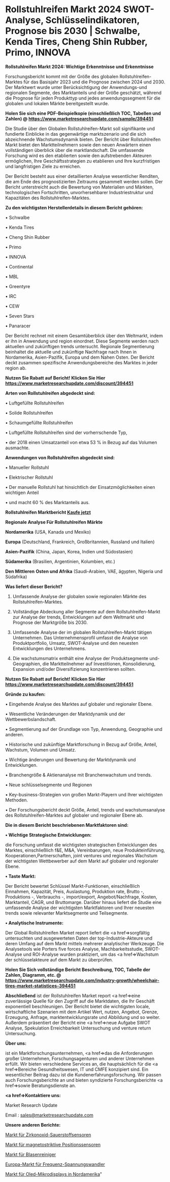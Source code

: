 # Rollstuhlreifen Markt 2024 SWOT-Analyse, Schlüsselindikatoren, Prognose bis 2030 | Schwalbe, Kenda Tires, Cheng Shin Rubber, Primo, INNOVA

<strong>Rollstuhlreifen Markt 2024: Wichtige Erkenntnisse und Erkenntnisse</strong>

Forschungsbericht kommt mit der Größe des globalen Rollstuhlreifen-Marktes für das Basisjahr 2023 und die Prognose zwischen 2024 und 2030. Der Marktwert wurde unter Berücksichtigung der Anwendungs-und regionalen Segmente, des Marktanteils und der Größe geschätzt, während die Prognose für jeden Produkttyp und jedes anwendungssegment für die globalen und lokalen Märkte bereitgestellt wurde.

<strong>Holen Sie sich eine PDF-Beispielkopie (einschließlich TOC, Tabellen und Zahlen) @
</strong><strong><a href=https://www.marketresearchupdate.com/sample/394451><strong>https://www.marketresearchupdate.com/sample/394451</u></font></a></strong></strong>

Die Studie über den Globalen Rollstuhlreifen-Markt soll signifikante und fundierte Einblicke in das gegenwärtige marktszenario und die sich abzeichnende Wachstumsdynamik bieten. Der Bericht über Rollstuhlreifen Markt bietet den Marktteilnehmern sowie den neuen Anwärtern einen vollständigen überblick über die marktlandschaft. Die umfassende Forschung wird es den etablierten sowie den aufstrebenden Akteuren ermöglichen, Ihre Geschäftsstrategien zu etablieren und Ihre kurzfristigen und langfristigen Ziele zu erreichen.

Der Bericht besteht aus einer detaillierten Analyse wesentlicher Renditen, die am Ende des prognostizierten Zeitraums gesammelt werden sollen. Der Bericht unterstreicht auch die Bewertung von Materialien und Märkten, technologischen Fortschritten, unvorhersehbarer Industriestruktur und Kapazitäten des Rollstuhlreifen-Marktes.

<strong>Zu den wichtigsten Herstellerdetails in diesem Bericht gehören:</strong>

• Schwalbe

• Kenda Tires

• Cheng Shin Rubber

• Primo

• INNOVA

• Continental

• MBL

• Greentyre

• IRC

• CEW

• Seven Stars

• Panaracer

Der Bericht rechnet mit einem Gesamtüberblick über den Weltmarkt, indem er ihn in Anwendung und region einordnet. Diese Segmente werden nach aktuellen und zukünftigen trends untersucht. Regionale Segmentierung beinhaltet die aktuelle und zukünftige Nachfrage nach Ihnen in Nordamerika, Asien-Pazifik, Europa und dem Nahen Osten. Der Bericht deckt zusammen spezifische Anwendungsbereiche des Marktes in jeder region ab.

<strong>Nutzen Sie Rabatt auf Bericht! Klicken Sie Hier
</strong><strong><a href=https://www.marketresearchupdate.com/discount/394451>https://www.marketresearchupdate.com/discount/394451</b></u></font></strong></a>

<strong>Arten von Rollstuhlreifen abgedeckt sind:</strong>

• Luftgefüllte Rollstuhlreifen

• Solide Rollstuhlreifen

• Schaumgefüllte Rollstuhlreifen

• Luftgefüllte Rollstuhlreifen sind der vorherrschende Typ,

• der 2018 einen Umsatzanteil von etwa 53 % in Bezug auf das Volumen ausmachte.

<strong>Anwendungen von Rollstuhlreifen abgedeckt sind:</strong>

• Manueller Rollstuhl

• Elektrischer Rollstuhl

• Der manuelle Rollstuhl hat hinsichtlich der Einsatzmöglichkeiten einen wichtigen Anteil

• und macht 60 % des Marktanteils aus.

<strong>Rollstuhlreifen Marktbericht <a href=https://www.marketresearchupdate.com/buynow/394451>Kaufe jetzt</a></strong>

<strong>Regionale Analyse Für Rollstuhlreifen Märkte</strong>

<strong>Nordamerika</strong> (USA, Kanada und Mexiko)

<strong>Europa</strong> (Deutschland, Frankreich, Großbritannien, Russland und Italien)

<strong>Asien-Pazifik</strong> (China, Japan, Korea, Indien und Südostasien)

<strong>Südamerika</strong> (Brasilien, Argentinien, Kolumbien, etc.)

<strong>Den Mittleren</strong> <strong>Osten und Afrika</strong> (Saudi-Arabien, VAE, ägypten, Nigeria und Südafrika)

<strong>Was liefert dieser Bericht?</strong>

1. Umfassende Analyse der globalen sowie regionalen Märkte des Rollstuhlreifen-Marktes.

2. Vollständige Abdeckung aller Segmente auf dem Rollstuhlreifen-Markt zur Analyse der trends, Entwicklungen auf dem Weltmarkt und Prognose der Marktgröße bis 2030.

3. Umfassende Analyse der im globalen Rollstuhlreifen-Markt tätigen Unternehmen. Das Unternehmensprofil umfasst die Analyse von Produktportfolio, Umsatz, SWOT-Analyse und den neuesten Entwicklungen des Unternehmens.

4. Die wachstumsmatrix enthält eine Analyse der Produktsegmente und-Geographien, die Marktteilnehmer auf Investitionen, Konsolidierung, Expansion und/oder Diversifizierung konzentrieren sollten.

<strong>Nutzen Sie Rabatt auf Bericht! Klicken Sie Hier
</strong><strong><a href=https://www.marketresearchupdate.com/discount/394451>https://www.marketresearchupdate.com/discount/394451</b></u></font></strong></a>

<strong>Gründe zu kaufen:</strong>

• Eingehende Analyse des Marktes auf globaler und regionaler Ebene.

• Wesentliche Veränderungen der Marktdynamik und der Wettbewerbslandschaft.

• Segmentierung auf der Grundlage von Typ, Anwendung, Geographie und anderen.

• Historische und zukünftige Marktforschung in Bezug auf Größe, Anteil, Wachstum, Volumen und Umsatz.

• Wichtige änderungen und Bewertung der Marktdynamik und Entwicklungen.

• Branchengröße &amp; Aktienanalyse mit Branchenwachstum und trends.

• Neue schlüsselsegmente und Regionen

• Key-business-Strategien von großen Markt-Playern und Ihrer wichtigsten Methoden.

• Der Forschungsbericht deckt Größe, Anteil, trends und wachstumsanalyse des Rollstuhlreifen-Marktes auf globaler und regionaler Ebene ab.

<strong>Die in diesem Bericht beschriebenen Marktfaktoren sind:</strong>

<strong>• Wichtige Strategische Entwicklungen:</strong>

die Forschung umfasst die wichtigsten strategischen Entwicklungen des Marktes, einschließlich f&amp;E, M&amp;A, Vereinbarungen, neue Produkteinführung, Kooperationen,Partnerschaften, joint ventures und regionales Wachstum der wichtigsten Wettbewerber auf dem Markt auf globaler und regionaler Ebene.

<strong>• Taste Markt:</strong>

Der Bericht bewertet Schlüssel Markt-Funktionen, einschließlich Einnahmen, Kapazität, Preis, Auslastung, Produktion rate, Brutto -, Produktions -, Verbrauchs -, import/export, Angebot/Nachfrage, Kosten, Marktanteil, CAGR, und Bruttomarge. Darüber hinaus liefert die Studie eine umfassende Analyse der wichtigsten Marktfaktoren und Ihrer neuesten trends sowie relevanter Marktsegmente und Teilsegmente.

<strong>• Analytische Instrumente:</strong>

Der Global Rollstuhlreifen Market report liefert die <a href=>sorgf</a>ältig untersuchten und ausgewerteten Daten der top-Industrie-Akteure und deren Umfang auf dem Markt mittels mehrerer analytischer Werkzeuge. Die Analysetools wie Porters five forces Analyse, Machbarkeitsstudie, SWOT-Analyse und ROI-Analyse wurden praktiziert, um das <a href=>Wachstum</a> der schlüsselakteure auf dem Markt zu überprüfen.

<strong>Holen Sie Sich vollständige Bericht Beschreibung, TOC, Tabelle der Zahlen, Diagramm, etc. @ </strong><strong><a href=https://www.marketresearchupdate.com/industry-growth/wheelchair-tires-market-statistices-394451>https://www.marketresearchupdate.com/industry-growth/wheelchair-tires-market-statistices-394451</a></font></strong>

<strong>Abschließend</strong> ist der Rollstuhlreifen Market report <a href=>eine</a> zuverlässige Quelle für den Zugriff auf die Marktdaten, die Ihr Geschäft exponentiell beschleunigen. Der Bericht bietet die wichtigsten locale, wirtschaftliche Szenarien mit dem Artikel Wert, nutzen, Angebot, Grenze, Erzeugung, Anfrage, marktentwicklungsrate und Abbildung und so weiter. Außerdem präsentiert der Bericht eine <a href=>neue</a> Aufgabe SWOT Analyse, Spekulation Erreichbarkeit Untersuchung und venture return Untersuchung.

<strong>Über uns:</strong>

 ist ein Marktforschungsunternehmen, <a href=>das</a> die Anforderungen großer Unternehmen, Forschungsagenturen und anderer Unternehmen erfüllt. Wir bieten verschiedene Services an, die hauptsächlich für die <a href=>Bereiche</a> Gesundheitswesen, IT und CMFE konzipiert sind. Ein wesentlicher Beitrag dazu ist die Kundenerfahrungsforschung. Wir passen auch Forschungsberichte an und bieten syndizierte Forschungsberichte <a href=>sowie</a> Beratungsdienste an.

<strong><a href=>Kontaktiere uns:</a></strong>

Market Research Update

Email : sales@marketresearchupdate.com

<strong>Unsere anderen Berichte:</strong>

<a href=https://www.linkedin.com/pulse/zirconia-oxygen-sensors-market-2023-size-growth-trends>Markt für Zirkonoxid-Sauerstoffsensoren</a>

<a href=https://www.linkedin.com/pulse/magnetostrictive-position-sensors-market-analysis-segment>Markt für magnetostriktive Positionssensoren</a>

<a href=https://www.linkedin.com/pulse/bubble-cleanser-market-analysis-segment-region>Markt für Blasenreiniger</a>

<a href=https://www.linkedin.com/pulse/europe-frequency-voltage-converter-market-2023>Europa-Markt für Frequenz-Spannungswandler</a>

<a href=https://www.linkedin.com/pulse/north-america-oled-microdisplay-market-2023-pointing>Markt für Oled-Mikrodisplays in Nordamerika</a>"
